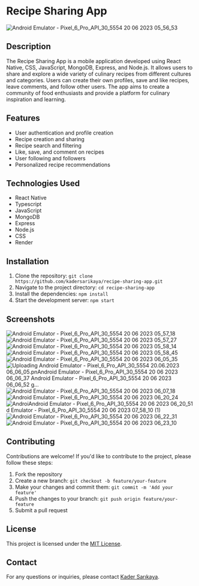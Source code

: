 # Recipe Sharing App

![Android Emulator - Pixel_6_Pro_API_30_5554 20 06 2023 05_56_53](https://github.com/kadersarikaya/Social-Recipe-Sharing-App/assets/74090818/8bd6f34f-d35c-48b5-8089-4dbc03626660)

## Description

The Recipe Sharing App is a mobile application developed using React Native, CSS, JavaScript, MongoDB, Express, and Node.js. It allows users to share and explore a wide variety of culinary recipes from different cultures and categories. Users can create their own profiles, save and like recipes, leave comments, and follow other users. The app aims to create a community of food enthusiasts and provide a platform for culinary inspiration and learning.

## Features

- User authentication and profile creation
- Recipe creation and sharing
- Recipe search and filtering
- Like, save, and comment on recipes
- User following and followers
- Personalized recipe recommendations

## Technologies Used

- React Native
- Typescript
- JavaScript
- MongoDB
- Express
- Node.js
- CSS
- Render

## Installation

1. Clone the repository: `git clone https://github.com/kadersarikaya/recipe-sharing-app.git`
2. Navigate to the project directory: `cd recipe-sharing-app`
3. Install the dependencies: `npm install`
4. Start the development server: `npm start`

## Screenshots

![Android Emulator - Pixel_6_Pro_API_30_5554 20 06 2023 05_57_18](https://github.com/kadersarikaya/Social-Recipe-Sharing-App/assets/74090818/05322776-4899-4ef7-bf61-c76043f494c1)
![Android Emulator - Pixel_6_Pro_API_30_5554 20 06 2023 05_57_27](https://github.com/kadersarikaya/Social-Recipe-Sharing-App/assets/74090818/bd8dba71-797e-4bee-985b-7fc57d4adee2)
![Android Emulator - Pixel_6_Pro_API_30_5554 20 06 2023 05_58_14](https://github.com/kadersarikaya/Social-Recipe-Sharing-App/assets/74090818/bdfa5cd8-7cfe-47a2-a0ed-2a070ad387fd)
![Android Emulator - Pixel_6_Pro_API_30_5554 20 06 2023 05_58_45](https://github.com/kadersarikaya/Social-Recipe-Sharing-App/assets/74090818/14c1d104-74bf-4c9b-9883-46e4807f44f9)
![Android Emulator - Pixel_6_Pro_API_30_5554 20 06 2023 06_05_35](https://github.com/kadersarikaya/Social-Recipe-Sharing-App/assets/74090818/52b71998-ec64-4366-9aa8-fbfa7f8440ce)
![Uploading Android Emulator - Pixel_6_Pro_API_30_5554 20.06.2023 06_06_05.pn![Android Emulator - Pixel_6_Pro_API_30_5554 20 06 2023 06_06_37](https://github.com/kadersarikaya/Social-Recipe-Sharing-App/assets/74090818/24e05fe1-ab03-4fe5-a9c0-b194d54cdfce)
![Android Emulator - Pixel_6_Pro_API_30_5554 20 06 2023 06_06_52](https://github.com/kadersarikaya/Social-Recipe-Sharing-App/assets/74090818/85add80c-1a11-4cb6-8475-88ab6c131c22)
g…]()![Android Emulator - Pixel_6_Pro_API_30_5554 20 06 2023 06_07_18](https://github.com/kadersarikaya/Social-Recipe-Sharing-App/assets/74090818/78b4ba08-35ac-47df-b913-0276f6d6f288)
![Android Emulator - Pixel_6_Pro_API_30_5554 20 06 2023 06_20_24](https://github.com/kadersarikaya/Social-Recipe-Sharing-App/assets/74090818/22f370c4-ca60-4dea-90e9-fde2754c224c)
![Androi![Android Emulator - Pixel_6_Pro_API_30_5554 20 06 2023 06_20_51](https://github.com/kadersarikaya/Social-Recipe-Sharing-App/assets/74090818/adefbe45-b8b3-4761-957e-8b5e496a0af0)
d Emulator - Pixel_6_Pro_API_30_5554 20 06 2023 07_58_10 (1)](https://github.com/kadersarikaya/Social-Recipe-Sharing-App/assets/74090818/2fef6ce9-c3f6-41ec-83da-54068f988e67)
![Android Emulator - Pixel_6_Pro_API_30_5554 20 06 2023 06_22_31](https://github.com/kadersarikaya/Social-Recipe-Sharing-App/assets/74090818/e6447078-c6a6-4e5e-aa36-ba2aafb5dbb9)
![Android Emulator - Pixel_6_Pro_API_30_5554 20 06 2023 06_23_10](https://github.com/kadersarikaya/Social-Recipe-Sharing-App/assets/74090818/88b70dc7-9025-46c6-88b7-5ddde6ac56b4)

## Contributing

Contributions are welcome! If you'd like to contribute to the project, please follow these steps:

1. Fork the repository
2. Create a new branch: `git checkout -b feature/your-feature`
3. Make your changes and commit them: `git commit -m 'Add your feature'`
4. Push the changes to your branch: `git push origin feature/your-feature`
5. Submit a pull request

## License

This project is licensed under the [MIT License](LICENSE).

## Contact

For any questions or inquiries, please contact [Kader Sarıkaya](mailto:kadersarikaya0123@gmail.com).
